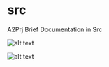 # src
A2Prj Brief Documentation in Src

![alt text](https://lh3.googleusercontent.com/fife/ABSRlIodgmYJntert4_wnmbZuKZd4wz_tP0Tpb0VVe-DI843Us0-Z9CdVm_rL4SDKuiF7_l7_Oi0JEZA6waHtqgGau5cK8rqfAJ8bUc-zmKLqkrWJovH42Hqf1i-izLVnP-Sx-2wrLSK-OIj_a2OVwIb3kCb4_kSgasDJZdu3L5S85J9gdTcXrmjEeMZ4hZpIV_SDrFp7Z9AQ8Q5FCLWwMg10rOxclQnkaK6XSlMPTKl2v1WyrAyup8bQvz0nfjcO3pyvk6HR7s93zA8bx7yh7H41H3HpWa7lIyT_Q83WdCKHIIkIF5ciVap4cdTUCijMWbWDW5KjhaodLQcDMZ6yYnhPhSajrDMx29h1qG3v2HbbKDXDwrblRIeYmgkavSfNqkh6RHAu1YJSSgg5Z5kP4GBsy4u2ngvmEH_BfrVT2kj2kDQgi4XoGHCXt5cetmGBXI3ESik0nhVn-1NTbWtPCZyqIP_wqSWdqxe_iNZz5ZRupJqIPIc3UvaDmQGNh_e3ov_njX85vy8HtCJj0HofZelfmNB-8pNNbNYJlOfXruXDFOjcvPtsV1Nq9ITCL7MK1AWz-6W89scbJ7lucORykMR2nRpZdNrqXTScZJWVE8BSsRbY-SFE5-Su5Uv0rBm_Ci7-5DFxAz9aCn25mT4t7GDIlu_46bd_DugH5_WJ2EY4L8KhQnOkL26mqewEsAjLVSDnmSh5nZpZbCJWFrg2o8-_eF1_p2akDWYOg=w1920-h902-ft)

![alt text](https://lh3.googleusercontent.com/fife/ABSRlIrFylas1FvdTx1icoi_SovtqO8fNy3NQ8TnOoGMNtX6E4Y4VCqesP7dYGHXSXEW8mU573Z32vALLiv6Y0OHx6T30wi7RVgxsJdsPaAcE5tXgD68es4TZw-zVxaCkh6XrN7urJ87fkccGSPvrlHl2g6gDMz9RuaA0fsNh2UCH6ORajgZ3yz71zN1JLvV6fi5EdZ4Te4wGrzNISRoARdqp1Vc3CwqyeGhuBooOwG1D1__e82OYqoXBlGoWW1THEWtjhB0pcfXW2wkRkTlUZvurk_ZJAyCEaCfTBkKFTPO7OrzAcenqBaadWEHDQBfunSh8JZSoIl9a1GhuRyRpPXQ0Y-iA1cyD1OEnQRJjbHKsFWvOmnmt_6Z4Fx2oqaMdTNOs3KWO1i2CblYVeevwdi_E-8VsYDRrn_rOIi9HBpHQYzkgR3-gzjmwZHrjZgoyVHFx1I8wOaCuzwiweCc8GU9kFzZlw2luwkrnP0qHtgvyQEfIaPHkBJyRgjuXUyZ2qEJsb2qcvl31TbGv1oka9Y1hTlUcojIUiAgALrMyWt5h9jH4odOkP37cU42wIZzAb2--pDpY8cnZrpPmSWBjFQKeDuqGptNsaYPqUWE73vlv-XbtePo6RHhBeUM0TeOZwCDOTWST2MVp0E0Ao2o8mTj0mpxU0wsEMQ2HoN_o01UGuB8-E0dzP25W_GED-7AAsZnDHzkayL_E09A5GxvGxQxI1k_tS4Bfxjynw=w1920-h902-ft)
